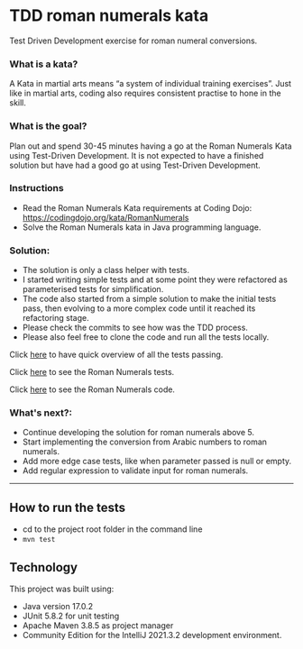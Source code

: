 # TDD roman numerals kata
Test Driven Development exercise for roman numeral conversions.

### What is a kata?

A Kata in martial arts means “a system of individual training exercises”. Just like in martial arts, coding also requires consistent practise to hone in the skill.

### What is the goal?

Plan out and spend 30-45 minutes having a go at the Roman Numerals Kata using Test-Driven Development. It is not expected to have a finished solution but have had a good go at using Test-Driven Development.

### Instructions

- Read the Roman Numerals Kata requirements at Coding Dojo: https://codingdojo.org/kata/RomanNumerals
- Solve the Roman Numerals kata in Java programming language.

### Solution:
- The solution is only a class helper with tests.
- I started writing simple tests and at some point they were refactored as parameterised tests for simplification.
- The code also started from a simple solution to make the initial tests pass, then evolving to a more complex code until it reached its refactoring stage.   
- Please check the commits to see how was the TDD process.
- Please also feel free to clone the code and run all the tests locally.

Click [here](https://htmlpreview.github.io/?https://github.com/abcpaem/tdd-roman-numerals-kata/blob/main/docs/RomanNumeralsTestsResults.html) to have quick overview of all the tests passing.

Click [here](src/test/java/clan/techreturners/RomanNumeralsTests.java) to see the Roman Numerals tests.

Click [here](src/main/java/clan/techreturners/RomanNumerals.java) to see the Roman Numerals code.

### What's next?:
- Continue developing the solution for roman numerals above 5.
- Start implementing the conversion from Arabic numbers to roman numerals.
- Add more edge case tests, like when parameter passed is null or empty.
- Add regular expression to validate input for roman numerals.

---
## How to run the tests
- cd to the project root folder in the command line
- ``mvn test``
 
## Technology
This project was built using:
- Java version 17.0.2
- JUnit 5.8.2 for unit testing
- Apache Maven 3.8.5 as project manager
- Community Edition for the IntelliJ 2021.3.2 development environment.
